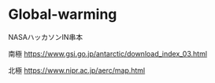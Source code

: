 # Global-warming

NASAハッカソンIN串本


南極
https://www.gsi.go.jp/antarctic/download_index_03.html

北極
https://www.nipr.ac.jp/aerc/map.html

